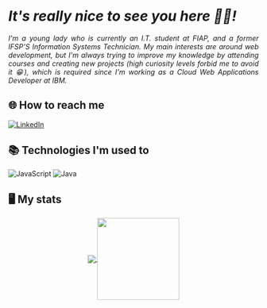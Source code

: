 <h1 align="justify" style="display: inline_block"> <i> It's really nice to see you here 👋😊!</i> </h1>
<p align="justify" style="display: inline_block"> <i> I'm a young lady who is currently an I.T. student at FIAP, and a former IFSP'S Information Systems Technician. My main interests are around web development, but I'm always trying to improve my knowledge by attending courses and creating new projects (high curiosity levels forbid me to avoid it 😁), which is required since I'm working as a Cloud Web Applications Developer at IBM. </i> </p>
  
## 🌐 How to reach me  
  <div style="display: inline_block">
  <a href="https://www.linkedin.com/in/jamilligioielli/" target="_blank"> <img alt="LinkedIn" src="https://img.shields.io/badge/linkedin-%230077B5.svg?style=for-the-badge&logo=linkedin&logoColor=white" target="_blank"> </a> 
  </div>

  
## 📚 Technologies I'm used to

  <div style="display: inline_block"> 
    <img alt="JavaScript" src="https://img.shields.io/badge/javascript-%23323330.svg?style=for-the-badge&logo=javascript&logoColor=%23F7DF1E"/>
    <img alt="Java" src="https://img.shields.io/badge/java-%23ED8B00.svg?style=for-the-badge&logo=java&logoColor=white"/>
<!--     <img alt="Kotlin" src="https://img.shields.io/badge/Kotlin-0095D5?&style=for-the-badge&logo=kotlin&logoColor=white"/> -->
<!--     <img alt="React Native" src="https://img.shields.io/badge/React_Native-20232A?style=for-the-badge&logo=react&logoColor=61DAFB"/> -->
    
  </div>
  
## 🖥️ My stats 
  <div align="center" style="display: inline_block">
    <a href="https://github.com/jamilligioielli">
       <img align="center"  src="https://github-readme-stats.vercel.app/api/top-langs/?username=jamilligioielli&hide=hack&layout=compact&theme=tokyonight" />
    </a>
     <a href="https://github.com/jamilligioielli">
        <img  align="center" height="165em" src="https://github-readme-stats.vercel.app/api?username=jamilligioielli&theme=tokyonight&show_icons=true"/>
      </a>
      </div>  

